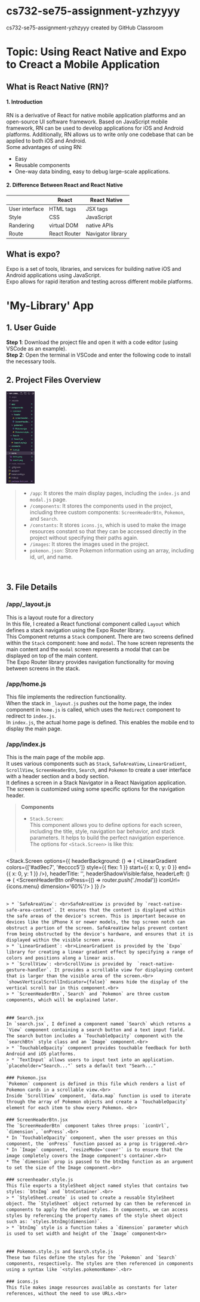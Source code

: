 # cs732-se75-assignment-yzhzyyy
cs732-se75-assignment-yzhzyyy created by GitHub Classroom

# Topic: Using React Native and Expo to Creact a Mobile Application <br>

## What is React Native (RN)? <br>

#### 1. Introduction <br>
  RN is a derivative of React for native mobile application platforms and an open-source UI software framework. Based on JavaScript mobile framework, RN can be used to develop applications for iOS and Android platforms. Additionally, RN allows us to write only one codebase that can be applied to both iOS and Android.<br>
  Some advantages of using RN:  
  *  Easy  
  * Reusable components  
  * One-way data binding, easy to debug large-scale applications.  

#### 2. Difference Between React and React Native <br>

|  | React | React Native |
| --- | --- | --- |
| User interface | HTML tags | JSX tags |
| Style | CSS | JavaScript |
| Randering | virtual DOM | native APIs |
| Route | React Router | Navigator library |<br>

## What is expo? <br>
  Expo is a set of tools, libraries, and services for building native iOS and Android applications using JavaScript.  
  Expo allows for rapid iteration and testing across different mobile platforms.  
  
# 'My-Library' App

## 1. User Guide  

**Step 1**: Download the project file and open it with a code editor (using VSCode as an example).  
**Step 2**: Open the terminal in VSCode and enter the following code to install the necessary tools.  


## 2. Project Files Overview
<img src="./images/catalog.jpg" width="15%" height = "15%"/><br>

> * `/app`: It stores the main display pages, including the `index.js` and `modal.js` page.  
> * `/components`: It stores the components used in the project, including three custom components: `ScreenHeaderBtn`, `Pokemon`, and `Search`.  
> * `/constants`: It stores `icons.js`, which is used to make the image resources constant so that they can be accessed directly in the project without specifying their paths again.  
> * `/images`: It stores the images used in the project.  
> * `pokemon.json`: Store Pokemon information using an array, including id, url, and name.

<br>

## 3. File Details

### /app/_layout.js
This is a layout route for a directory <br>
In this file, I created a React functional component called `Layout` which defines a stack navigation using the Expo Router library.<br>This Component returns a `Stack` component. There are two screens defined within the `Stack` component: `home` and `modal`. The `home` screen represents the main content and the `modal` screen represents a modal that can be displayed on top of the main content. <br> The Expo Router library provides navigation functionality for moving between screens in the stack.

### /app/home.js
This file implements the redirection functionality.<br> When the stack in `_layout.js` pushes out the home page, the index component in `home.js` is called, which uses the `Redirect` component to redirect to `index.js`. <br> In `index.js`, the actual home page is defined. This enables the mobile end to display the main page.<br>

### /app/index.js
This is the main page of the mobile app.<br>
It uses various components such as `Stack`, `SafeAreaView`, `LinearGradient`, `ScrollView`, `ScreenHeaderBtn`, `Search`, and `Pokemon` to create a user interface with a header section and a body section.<br> It defines a screen in a Stack Navigator in a React Navigation application. The screen is customized using some specific options for the navigation header. <br>
> **Components**<br>
> * `Stack.Screen`: <br>This component allows you to define options for each screen, including the title, style, navigation bar behavior, and stack parameters. It helps to build the perfect navigation experience. The options for `<Stack.Screen>` is like this:<br>
> ```
<Stack.Screen
  options={{
    headerBackground: () => (
      <LinearGradient
          colors={['#ad9ec7', '#ecccc5']}
          style={{ flex: 1 }}
          start={{ x: 0, y: 0 }}
          end={{ x: 0, y: 1 }}
      />),
    headerTitle: '',
    headerShadowVisible:false,
    headerLeft: () => (
        <ScreenHeaderBtn onPress={() => router.push('./modal')} iconUrl={icons.menu} dimension='60%'/>
    )
  }}
/>
```

> * `SafeAreaView`: <br>SafeAreaView is provided by `react-native-safe-area-context`. It ensures that the content is displayed within the safe areas of the device's screen. This is important because on devices like the iPhone X or newer models, the top screen notch can obstruct a portion of the screen. SafeAreaView helps prevent content from being obstructed by the device's hardware, and ensures that it is displayed within the visible screen area.
> * `LinearGradient`: <br>LinearGradient is provided by the `Expo` library for creating a linear gradient effect by specifying a range of colors and positions along a linear axis. 
> * `ScrollView`: <br>ScrollView is provided by  `react-native-gesture-handler`. It provides a scrollable view for displaying content that is larger than the visible area of the screen.<br> `showsVerticalScrollIndicator={false}` means hide the display of the vertical scroll bar in this component.<br>
> * `ScreenHeaderBtn`,`Search` and `Pokemon` are three custom components, which will be explained later.


### Search.jsx
In `search.jsx`, I defined a component named `Search` which returns a `View` component containing a search button and a text input field. The search button includes a `TouchableOpacity` component with the `searchBtn` style class and an `Image` component.<br>
> * `TouchableOpacity` component provides touchable feedback for both Android and iOS platforms.
> * `TextInput` allows users to input text into an application. `placeholder="Search..."` sets a default text "Searh..."

### Pokemon.jsx
`Pokemon` component is defined in this file which renders a list of Pokemon cards in a scrollable view.<br> 
Inside `ScrollView` component, `data.map` function is used to iterate through the array of Pokemon objects and create a `TouchableOpacity` element for each item to show every Pokemon. <br>

### ScreenHeaderBtn.jsx
The `ScreenHeaderBtn` component takes three props: `iconUrl`, `dimension`, `onPress`.<br>
* In `TouchableOpacity` component, when the user presses on this component, the `onPress` function passed as a prop is triggered.<br>
* In `Image` component, `resizeMode='cover'` is to ensure that the image completely covers the Image component's container.<br>
* The `dimension` prop is passed to the btnImg function as an argument to set the size of the Image component.<br>

### screenheader.style.js
This file exports a StyleSheet object named styles that contains two styles: `btnImg` and `btnContainer`.<br>
> * `StyleSheet.create` is used to create a reusable StyleSheet object. The `StyleSheet` object returned by can then be referenced in components to apply the defined styles. In components, we can access styles by referencing the property names of the style sheet object such as: `styles.btnImg(dimension)`.
> * `btnImg` style is a function takes a `dimension` parameter which is used to set width and height of the `Image` component<br>


### Pokemon.style.js and Search.style.js
These two files define the styles for the `Pokemon` and `Search` components, respectively. The styles are then referenced in components using a syntax like `<styles.pokemonName>`.<br>

### icons.js
This file makes image resources available as constants for later references, without the need to use URLs.<br>



